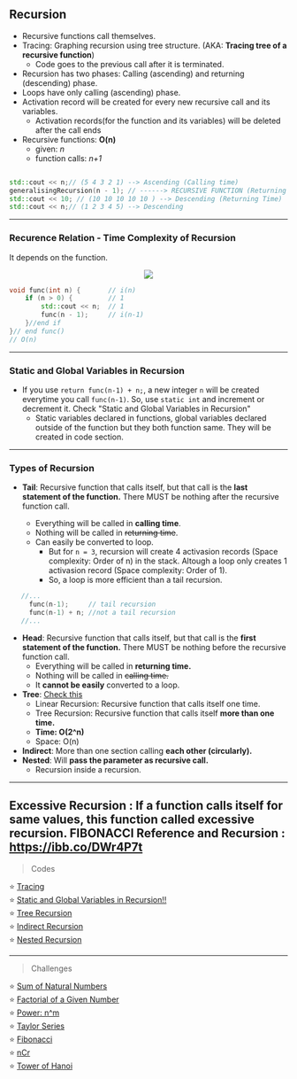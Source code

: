 

## Recursion 

* Recursive functions call themselves. 
* Tracing: Graphing recursion using tree structure. (AKA: **Tracing tree of a recursive function**)
  * Code goes to the previous call after it is terminated. 
* Recursion has two phases: Calling (ascending) and returning (descending) phase. 
* Loops have only calling (ascending) phase.
* Activation record will be created for every new recursive call and its variables.
  * Activation records(for the function and its variables) will be deleted after the call ends
* Recursive functions: **O(n)**
  * given: *n*
  * function calls: *n+1*

 ```cpp

std::cout << n;// (5 4 3 2 1) --> Ascending (Calling time)
generalisingRecursion(n - 1); // ------> RECURSIVE FUNCTION (Returning Time)
std::cout << 10; // (10 10 10 10 10 ) --> Descending (Returning Time)
std::cout << n;// (1 2 3 4 5) --> Descending
```
---

### Recurence Relation - Time Complexity of Recursion
It depends on the function.
<p align="center">
	<img src="https://i.imgur.com/BBsxClg.png">
</p>

```cpp
void func(int n) {		 // i(n)
	if (n > 0) {   		 // 1
		std::cout << n;  // 1
		func(n - 1);     // i(n-1)
	}//end if
}// end func()
// O(n)

```
---
### Static and Global Variables in Recursion 

* If you use ```return func(n-1) + n;```, a new integer ```n``` will be created everytime you call ```func(n-1)```. So, use ```static int``` and increment or decrement it. Check "Static and Global Variables in Recursion"
	*  Static variables declared in functions, global variables declared outside of the function but they both function same. They will be created in code section.

---
### Types of Recursion
* **Tail**: Recursive function that calls itself, but that call is the **last statement of the function.** There MUST be nothing after the recursive function call.

	* Everything will be called in **calling time**. 
	* Nothing will be called in ~~returning time~~.
	* Can easily be converted to loop.
		* But for ```n = 3```, recursion will create 4 activasion records (Space complexity: Order of n) in the stack. Altough a loop only creates 1 activasion record (Space complexity: Order of 1). 
		* So, a loop is more efficient than a tail recursion.
```cpp
   //...
	 func(n-1);     // tail recursion 
	 func(n-1) + n; //not a tail recursion
   //...
```
	
	
* **Head**: Recursive function that calls itself, but that call is the **first statement of the function.** There MUST be nothing before the recursive function call.
	* Everything will be called in **returning time.**
	* Nothing will be called in ~~calling time.~~
	* It **cannot be easily** converted to a loop.	
* **Tree**: [Check this](https://i.imgur.com/UI2haOK.png)<br> 
	* Linear Recursion: Recursive function that calls itself one time.
	* Tree Recursion: Recursive function that calls itself **more than one time.**
	* **Time: O(2^n)**
	* Space: O(n)
* **Indirect**: More than one section calling **each other (circularly).**
* **Nested**: Will **pass the parameter as recursive call.**
	*  Recursion inside a recursion.

---
**Excessive Recursion** : If a function calls itself for same values, this function called excessive recursion. **FIBONACCI**
**Reference and Recursion** : https://ibb.co/DWr4P7t
---
> Codes

:star: [Tracing]()<br>
:star: [Static and Global Variables in Recursion!!]()<br>
:star: [Tree Recursion]()<br>
:star: [Indirect Recursion]()<br>
:star: [Nested Recursion]()<br>

---
> Challenges

:star: [Sum of Natural Numbers]()<br>
:star: [Factorial of a Given Number]()<br>
:star: [Power: n^m]()<br>
:star: [Taylor Series]()<br>
:star: [Fibonacci]()<br>
:star: [nCr]()<br>
:star: [Tower of Hanoi]()<br>

